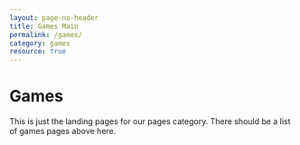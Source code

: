 ```yaml
---
layout: page-no-header
title: Games Main
permalink: /games/
category: games
resource: true
---
```


<h1>Games</h1>

This is just the landing pages for our pages category. There should be a list of games pages above here.
